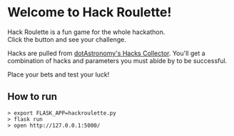 # Welcome to Hack Roulette!
   
Hack Roulette is a fun game for the whole hackathon.    
Click the button and see your challenge.   
  
Hacks are pulled from [dotAstronomy's Hacks Collector](https://github.com/dotastro/hacks-collector). You'll get a combination of hacks and parameters you must abide by to be successful.
    
Place your bets and test your luck!

How to run
----------

    > export FLASK_APP=hackroulette.py
    > flask run
    > open http://127.0.0.1:5000/


